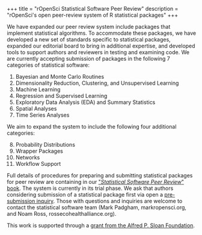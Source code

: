 +++
title = "rOpenSci Statistical Software Peer Review"
description = "rOpenSci's open peer-review system of R statistical packages"
+++

We have expanded our peer review system include packages that implement statistical algorithms.  To accommodate these packages, we have developed a new set of standards specific to statistical packages, expanded our editorial board to bring in additional expertise, and developed tools to support authors and reviewers in testing and examining code. We are currently accepting submission of packages in the following 7 categories of statistical software:

1. Bayesian and Monte Carlo Routines
2. Dimensionality Reduction, Clustering, and Unsupervised Learning
3. Machine Learning
4. Regression and Supervised Learning
5. Exploratory Data Analysis (EDA) and Summary Statistics
6. Spatial Analyses
7. Time Series Analyses

We aim to expand the system to include the following four additional categories:

8. Probability Distributions
9. Wrapper Packages
10. Networks
11. Workflow Support

Full details of procedures for preparing and submitting statistical packages for peer review are containing in our ["*Statistical Software Peer Review*" book](https://stats-devguide.ropensci.org/index.html). The system is currently in its trial phase. We ask that authors considering submission of a statistical package first via open a [pre-submission inquiry](https://github.com/ropensci/software-review/issues/new?assignees=&labels=&template=B-submit-a-presubmission-inquiry.md).  Those with questions and inquiries are welcome to contact the statistical software team (Mark Padgham, mark<at>ropensci.org, and Noam Ross, ross<at>ecohealthalliance.org).

This work is supported through a [grant from the Alfred P. Sloan Foundation](/blog/2019/07/15/expanding-software-review/).
